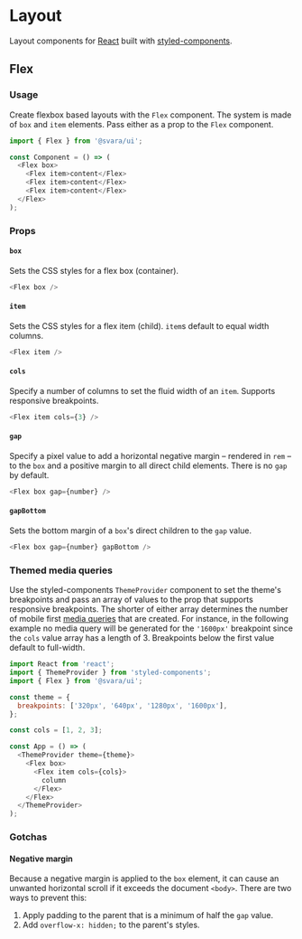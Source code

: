 # Layout

Layout components for [React](https://reactjs.org/) built with [styled-components](https://styled-components.com/).

## Flex

### Usage

Create flexbox based layouts with the `Flex` component. The system is made of `box` and `item` elements. Pass either as a prop to the `Flex` component.

```js
import { Flex } from '@svara/ui';

const Component = () => (
  <Flex box>
    <Flex item>content</Flex>
    <Flex item>content</Flex>
    <Flex item>content</Flex>
  </Flex>
);
```

### Props

#### `box`

Sets the CSS styles for a flex box (container).

```js
<Flex box />
```

#### `item`

Sets the CSS styles for a flex item (child). `item`s default to equal width columns.

```js
<Flex item />
```

#### `cols`

Specify a number of columns to set the fluid width of an `item`. Supports responsive breakpoints.

```js
<Flex item cols={3} />
```

#### `gap`

Specify a pixel value to add a horizontal negative margin – rendered in `rem` – to the `box` and a positive margin to all direct child elements. There is no `gap` by default.

```js
<Flex box gap={number} />
```

#### `gapBottom`

Sets the bottom margin of a `box`'s direct children to the `gap` value.

```js
<Flex box gap={number} gapBottom />
```

### Themed media queries

Use the styled-components `ThemeProvider` component to set the theme's breakpoints and pass an array of values to the prop that supports responsive breakpoints. The shorter of either array determines the number of mobile first [media queries](https://developer.mozilla.org/en-US/docs/Web/CSS/Media_Queries/Using_media_queries) that are created. For instance, in the following example no media query will be generated for the `'1600px'` breakpoint since the `cols` value array has a length of 3. Breakpoints below the first value default to full-width.

```js
import React from 'react';
import { ThemeProvider } from 'styled-components';
import { Flex } from '@svara/ui';

const theme = {
  breakpoints: ['320px', '640px', '1280px', '1600px'],
};

const cols = [1, 2, 3];

const App = () => (
  <ThemeProvider theme={theme}>
    <Flex box>
      <Flex item cols={cols}>
        column
      </Flex>
    </Flex>
  </ThemeProvider>
);
```

### Gotchas

#### Negative margin

Because a negative margin is applied to the `box` element, it can cause an unwanted horizontal scroll if it exceeds the document `<body>`. There are two ways to prevent this:

1. Apply padding to the parent that is a minimum of half the `gap` value.
2. Add `overflow-x: hidden;` to the parent's styles.
